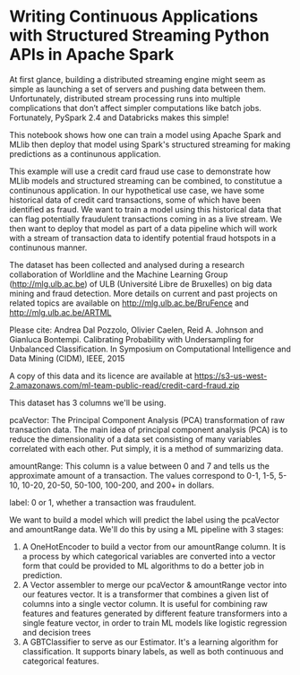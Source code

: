 # Writing Continuous Applications with Structured Streaming Python APIs in Apache Spark

At first glance, building a distributed streaming engine might seem as simple as launching a set of servers and pushing data between them. Unfortunately, distributed stream processing runs into multiple complications that don’t affect simpler computations like batch jobs. Fortunately, PySpark 2.4 and Databricks makes this simple!

This notebook shows how one can train a model using Apache Spark and MLlib then deploy that model using Spark's structured streaming for making predictions as a continunous application.

This example will use a credit card fraud use case to demonstrate how MLlib models and structured streaming can be combined, to constitutue a continunous application. In our hypothetical use case, we have some historical data of credit card transactions, some of which have been identified as fraud. We want to train a model using this historical data that can flag potentially fraudulent transactions coming in as a live stream. We then want to deploy that model as part of a data pipeline which will work with a stream of transaction data to identify potential fraud hotspots in a continunous manner.

The dataset has been collected and analysed during a research collaboration of Worldline and the Machine Learning Group (http://mlg.ulb.ac.be) of ULB (Université Libre de Bruxelles) on big data mining and fraud detection. More details on current and past projects on related topics are available on http://mlg.ulb.ac.be/BruFence and http://mlg.ulb.ac.be/ARTML

Please cite: Andrea Dal Pozzolo, Olivier Caelen, Reid A. Johnson and Gianluca Bontempi. Calibrating Probability with Undersampling for Unbalanced Classification. In Symposium on Computational Intelligence and Data Mining (CIDM), IEEE, 2015

A copy of this data and its licence are available at https://s3-us-west-2.amazonaws.com/ml-team-public-read/credit-card-fraud.zip

This dataset has 3 columns we'll be using.

pcaVector: The Principal Component Analysis (PCA) transformation of raw transaction data. The main idea of principal component analysis (PCA) is to reduce the dimensionality of a data set consisting of many variables correlated with each other. Put simply, it is a method of summarizing data.

amountRange: This column is a value between 0 and 7 and tells us the approximate amount of a transaction. The values correspond to 0-1, 1-5, 5-10, 10-20, 20-50, 50-100, 100-200, and 200+ in dollars.

label: 0 or 1, whether a transaction was fraudulent.

We want to build a model which will predict the label using the pcaVector and amountRange data. We'll do this by using a ML pipeline with 3 stages:

1) A OneHotEncoder to build a vector from our amountRange column. It is a process by which categorical variables are converted into a vector form that could be provided to ML algorithms to do a better job in prediction.
2) A Vector assembler to merge our pcaVector & amountRange vector into our features vector. It is a transformer that combines a given list of columns into a single vector column. It is useful for combining raw features and features generated by different feature transformers into a single feature vector, in order to train ML models like logistic regression and decision trees
3) A GBTClassifier to serve as our Estimator. It's a learning algorithm for classification. It supports binary labels, as well as both continuous and categorical features.



